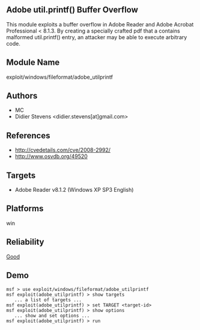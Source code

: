 ## Adobe util.printf() Buffer Overflow

This module exploits a buffer overflow in Adobe Reader and 
Adobe Acrobat Professional < 8.1.3. By creating a specially 
crafted pdf that a contains malformed util.printf() entry, 
an attacker may be able to execute arbitrary code.


## Module Name
exploit/windows/fileformat/adobe_utilprintf

## Authors
* MC
* Didier Stevens <didier.stevens[at]gmail.com>


## References
* http://cvedetails.com/cve/2008-2992/
* http://www.osvdb.org/49520



## Targets
* Adobe Reader v8.1.2 (Windows XP SP3 English)


## Platforms
win

## Reliability
[Good](https://github.com/rapid7/metasploit-framework/wiki/Exploit-Ranking)

## Demo

```
msf > use exploit/windows/fileformat/adobe_utilprintf
msf exploit(adobe_utilprintf) > show targets
   ... a list of targets ...
msf exploit(adobe_utilprintf) > set TARGET <target-id>
msf exploit(adobe_utilprintf) > show options
   ... show and set options ...
msf exploit(adobe_utilprintf) > run
```
    
    